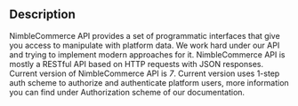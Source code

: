 ## Description

NimbleCommerce API provides a set of programmatic interfaces that give you access to manipulate with platform data.
We work hard under our API and trying to implement modern approaches for it. NimbleCommerce API is mostly a RESTful API based on HTTP requests with JSON responses. 
Current version of NimbleCommerce API is *7*. 
Current version uses 1-step auth scheme to authorize and authenticate platform users, more information you can find under Authorization scheme of our documentation.
